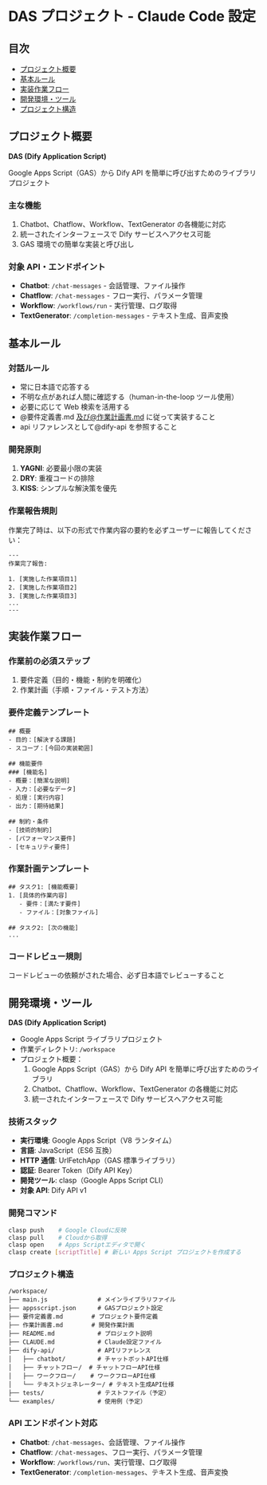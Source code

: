 # DAS プロジェクト - Claude Code 設定

## 目次

- [プロジェクト概要](#プロジェクト概要)
- [基本ルール](#基本ルール)
- [実装作業フロー](#実装作業フロー)
- [開発環境・ツール](#開発環境ツール)
- [プロジェクト構造](#プロジェクト構造)

## プロジェクト概要

**DAS (Dify Application Script)**

Google Apps Script（GAS）から Dify API を簡単に呼び出すためのライブラリプロジェクト

### 主な機能

1. Chatbot、Chatflow、Workflow、TextGenerator の各機能に対応
2. 統一されたインターフェースで Dify サービスへアクセス可能
3. GAS 環境での簡単な実装と呼び出し

### 対象 API・エンドポイント

- **Chatbot**: `/chat-messages` - 会話管理、ファイル操作
- **Chatflow**: `/chat-messages` - フロー実行、パラメータ管理
- **Workflow**: `/workflows/run` - 実行管理、ログ取得
- **TextGenerator**: `/completion-messages` - テキスト生成、音声変換

## 基本ルール

### 対話ルール

- 常に日本語で応答する
- 不明な点があれば人間に確認する（human-in-the-loop ツール使用）
- 必要に応じて Web 検索を活用する
- @要件定義書.md 及び@作業計画書.md に従って実装すること
- api リファレンスとして@dify-api を参照すること

### 開発原則

1. **YAGNI**: 必要最小限の実装
2. **DRY**: 重複コードの排除
3. **KISS**: シンプルな解決策を優先

### 作業報告規則

作業完了時は、以下の形式で作業内容の要約を必ずユーザーに報告してください：

```
---
作業完了報告:

1. [実施した作業項目1]
2. [実施した作業項目2]
3. [実施した作業項目3]
...
---

```

## 実装作業フロー

### 作業前の必須ステップ

1. 要件定義（目的・機能・制約を明確化）
2. 作業計画（手順・ファイル・テスト方法）

### 要件定義テンプレート

```
## 概要
- 目的：[解決する課題]
- スコープ：[今回の実装範囲]

## 機能要件
### [機能名]
- 概要：[簡潔な説明]
- 入力：[必要なデータ]
- 処理：[実行内容]
- 出力：[期待結果]

## 制約・条件
- [技術的制約]
- [パフォーマンス要件]
- [セキュリティ要件]
```

### 作業計画テンプレート

```
## タスク1: [機能概要]
1. [具体的作業内容]
   - 要件：[満たす要件]
   - ファイル：[対象ファイル]

## タスク2: [次の機能]
...
```

### コードレビュー規則

コードレビューの依頼がされた場合、必ず日本語でレビューすること

## 開発環境・ツール

**DAS (Dify Application Script)**

- Google Apps Script ライブラリプロジェクト
- 作業ディレクトリ: `/workspace`
- プロジェクト概要：
  1. Google Apps Script（GAS）から Dify API を簡単に呼び出すためのライブラリ
  2. Chatbot、Chatflow、Workflow、TextGenerator の各機能に対応
  3. 統一されたインターフェースで Dify サービスへアクセス可能

### 技術スタック

- **実行環境**: Google Apps Script（V8 ランタイム）
- **言語**: JavaScript（ES6 互換）
- **HTTP 通信**: UrlFetchApp（GAS 標準ライブラリ）
- **認証**: Bearer Token（Dify API Key）
- **開発ツール**: clasp（Google Apps Script CLI）
- **対象 API**: Dify API v1

### 開発コマンド

```bash
clasp push    # Google Cloudに反映
clasp pull    # Cloudから取得
clasp open    # Apps Scriptエディタで開く
clasp create [scriptTitle] # 新しい Apps Script プロジェクトを作成する
```

### プロジェクト構造

```
/workspace/
├── main.js              # メインライブラリファイル
├── appsscript.json      # GASプロジェクト設定
├── 要件定義書.md        # プロジェクト要件定義
├── 作業計画書.md        # 開発作業計画
├── README.md            # プロジェクト説明
├── CLAUDE.md            # Claude設定ファイル
├── dify-api/            # APIリファレンス
│   ├── chatbot/         # チャットボットAPI仕様
│   ├── チャットフロー/  # チャットフローAPI仕様
│   ├── ワークフロー/    # ワークフローAPI仕様
│   └── テキストジェネレーター/ # テキスト生成API仕様
├── tests/               # テストファイル（予定）
└── examples/            # 使用例（予定）
```

### API エンドポイント対応

- **Chatbot**: `/chat-messages`、会話管理、ファイル操作
- **Chatflow**: `/chat-messages`、フロー実行、パラメータ管理
- **Workflow**: `/workflows/run`、実行管理、ログ取得
- **TextGenerator**: `/completion-messages`、テキスト生成、音声変換
